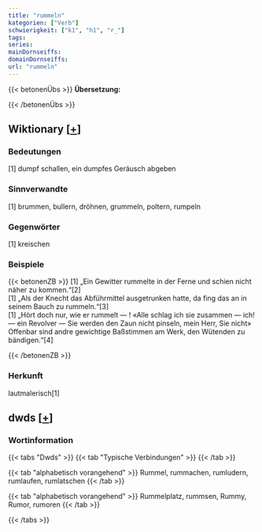 ```yaml
---
title: "rummeln"
kategorien: ["Verb"]
schwierigkeit: ["k1", "h1", "r_"]
tags:
series:
mainDornseiffs:
domainDornseiffs:
url: "rummeln"
---
```


{{< betonenÜbs >}}
**Übersetzung:**  
  
{{< /betonenÜbs >}}

## Wiktionary [[+](https://de.wiktionary.org/wiki/rummeln)]

### Bedeutungen
[1] dumpf schallen, ein dumpfes Geräusch abgeben  

### Sinnverwandte
[1] brummen, bullern, dröhnen, grummeln, poltern, rumpeln  

### Gegenwörter
[1] kreischen  

### Beispiele
{{< betonenZB >}}
[1] „Ein Gewitter rummelte in der Ferne und schien nicht näher zu kommen.“[2]  
[1] „Als der Knecht das Abführmittel ausgetrunken hatte, da fing das an in seinem Bauch zu rummeln.“[3]  
[1] „Hört doch nur, wie er rummelt — ! «Alle schlag ich sie zusammen — ich! — ein Revolver — Sie werden den Zaun nicht pinseln, mein Herr, Sie nicht» Offenbar sind andre gewichtige Baßstimmen am Werk, den Wütenden zu bändigen.“[4]  

{{< /betonenZB >}}
### Herkunft
lautmalerisch[1]  



## dwds [[+](https://www.dwds.de/wb/rummeln)]

### Wortinformation
{{< tabs "Dwds" >}}
{{< tab "Typische Verbindungen" >}}
{{< /tab >}}

{{< tab "alphabetisch vorangehend" >}}
Rummel, rummachen, rumludern, rumlaufen, rumlatschen
{{< /tab >}}

{{< tab "alphabetisch vorangehend" >}}
Rummelplatz, rummsen, Rummy, Rumor, rumoren
{{< /tab >}}

{{< /tabs >}}

